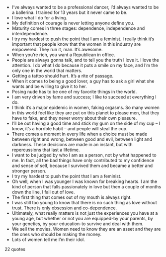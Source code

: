  - I’ve always wanted to be a professional dancer, I’d always wanted to be a ballerina. I trained for 13 years but it never came to be.
 - I love what I do for a living.
 - My definition of courage is never letting anyone define you.
 - Maturity comes in three stages: dependence, independence and interdependence.
 - I try my hardest to push the point that I am a feminist. I really think it’s important that people know that the women in this industry are empowered. They run it, man. It’s awesome.
 - When you’re rich, you want a Republican in office.
 - People are always gonna talk, and to tell you the truth I love it. I love the attention. I do what I do because it puts a smile on my face, and I’m the only one in the world that matters.
 - Getting a tattoo should hurt. It’s a rite of passage.
 - When it comes to being a good lover, a guy has to ask a girl what she wants and be willing to give it to her.
 - Posing nude has to be one of my favorite things in the world.
 - I am very driven by fame and success; I like to succeed at everything I do.
 - I think it’s a major epidemic in women, faking orgasms. So many women in this world feel like they are put on this planet to please men, that they have to fake, and they never worry about their own pleasure.
 - I’ll be out having a good time and stick my gum on the side of my cup – I know, it’s a horrible habit – and people will steal the cup.
 - There comes a moment in every life when a choice must be made between right and wrong, between good and evil, between light and darkness. These decisions are made in an instant, but with repercussions that last a lifetime.
 - I want to be judged by who I am as a person, not by what happened to me. In fact, all the bad things have only contributed to my confidence and sense of self, because I survived them and became a better and stronger person.
 - I try my hardest to push the point that I am a feminist.
 - Oh well, when I was younger I was known for breaking hearts. I am the kind of person that falls passionately in love but then a couple of months down the line, I fall out of love.
 - The first thing that comes out of my mouth is always right.
 - I was still too young to know that there is no such thing as love without trust. There is only obsession and co-dependence.
 - Ultimately, what really matters is not just the experiences you have at a young age, but whether or not you are equipped-by your parents, by your genetics, by your education-to survive and deal with them.
 - We sell the movies. Women need to know they are an asset and they are the ones who should be making the money.
 - Lots of women tell me I’m their idol.

22 quotes